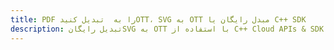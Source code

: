 ---title: PDF را به  تبدیل کنیدOTT، SVG به OTT مبدل رایگان یا C++ SDKdescription: تبدیل رایگانSVG به OTT با استفاده از C++ Cloud APIs & SDK همچنین اسناد PDF را در Cloud ایجاد، ویرایش و رندر کنید.---